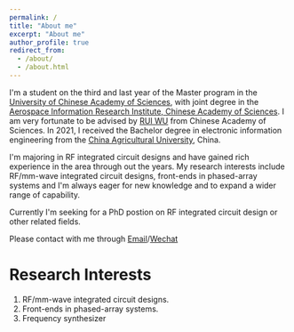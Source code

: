 ```yaml
---
permalink: /
title: "About me"
excerpt: "About me"
author_profile: true
redirect_from: 
  - /about/
  - /about.html
---
```

  I'm a student on the third and last year of the Master program in the [University of Chinese Academy of Sciences](https://www.ucas.ac.cn/index.htm), with joint degree in the [Aerospace Information Research Institute, Chinese Academy of Sciences](http://www.aircas.cas.cn/). I am very fortunate to be advised by [RUI WU](http://www.aircas.cn/sourcedb_air_cas/cn/expert/yjy/202306/t20230613_6777600.html)  from Chinese Academy of Sciences. In 2021, I received the Bachelor degree in electronic information engineering from the [China Agricultural University](https://www.cau.edu.cn/), China.

  I'm majoring in RF integrated circuit designs and have gained rich experience in the area through out the years. My research interests include RF/mm-wave integrated circuit designs, front-ends in phased-array systems and I'm always eager for new knowledge and to expand a wider range of capability.

  Currently I'm seeking for a PhD postion on RF integrated circuit design or other related fields.

  Please contact with me through [Email](zhitse@gmail.com)/[Wechat](../Wechat.png)

Research Interests
======
1. RF/mm-wave integrated circuit designs.
2. Front-ends in phased-array systems.
3. Frequency synthesizer 
   
